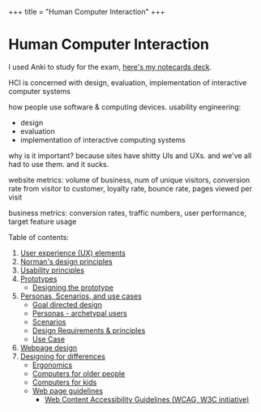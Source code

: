 +++
title = "Human Computer Interaction"
+++

# Human Computer Interaction
I used Anki to study for the exam, [here's my notecards deck](Human-Computer-Interaction.apkg).

HCI is concerned with design, evaluation, implementation of interactive computer systems

how people use software & computing devices. usability engineering:
* design
* evaluation
* implementation of interactive computing systems

why is it important? because sites have shitty UIs and UXs. and we've all had to use them. and it sucks.

website metrics: volume of business, num of unique visitors, conversion rate from visitor to customer, loyalty rate, bounce rate, pages viewed per visit

business metrics: conversion rates, traffic numbers, user performance, target feature usage

Table of contents:
1. [User experience (UX) elements](user-experience-elements)
2. [Norman's design principles](normans-design-principles)
3. [Usability principles](usability-principles)
4. [Prototypes](prototypes)
    * [Designing the prototype](prototypes#designing-the-prototype)
5. [Personas, Scenarios, and use cases](personas-scenarios-and-use-cases)
    * [Goal directed design](personas-scenarios-and-use-cases#goal-directed-design)
    * [Personas - archetypal users](personas-scenarios-and-use-cases#personas-archetypal-users)
    * [Scenarios](personas-scenarios-and-use-cases#scenarios)
    * [Design Requirements & principles](personas-scenarios-and-use-cases#design-requirements-principles)
    * [Use Case](personas-scenarios-and-use-cases#use-case)
6. [Webpage design](webpage-design)
7. [Designing for differences](designing-for-differences)
    * [Ergonomics](designing-for-differences#ergonomics)
    * [Computers for older people](designing-for-differences#computers-for-older-people)
    * [Computers for kids](designing-for-differences#computers-for-kids)
    * [Web page guidelines](designing-for-differences#web-page-guidelines)
        * [Web Content Accessibility Guidelines (WCAG, W3C initiative)](designing-for-differences#web-content-accessibility-guidelines-wcag-w3c-initiative)


